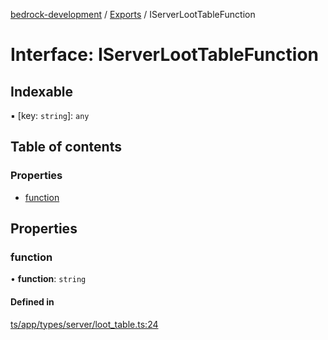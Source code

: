 [bedrock-development](../README.md) / [Exports](../modules.md) / IServerLootTableFunction

# Interface: IServerLootTableFunction

## Indexable

▪ [key: `string`]: `any`

## Table of contents

### Properties

- [function](IServerLootTableFunction.md#function)

## Properties

### function

• **function**: `string`

#### Defined in

[ts/app/types/server/loot_table.ts:24](https://github.com/DauntlessStudio/Bedrock-Developments/blob/9a78313/ts/app/types/server/loot_table.ts#L24)
